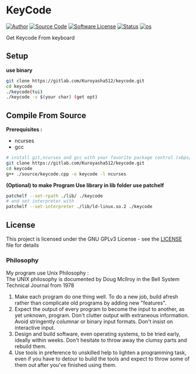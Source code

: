 # **KeyCode**  
[![Author](http://img.shields.io/badge/author-Kuroyasha512-blue.svg)](https://gitlab.com/Kuroyasha512)
[![Source Code](http://img.shields.io/badge/source-Kuroyasha512/keycode-blue.svg)](https://gitlab.com/Kuroyasha512/keycode/tree/master/source)
[![Software License](https://img.shields.io/badge/license-GNU_GPLv3-brightgreen.svg)](https://gitlab.com/Kuroyasha512/keycode#license)
[![Status](https://img.shields.io/badge/Status-Development-red.svg)](https://gitlab.com/Kuroyasha512/keycode/blob/master/README.md)
[![os](https://img.shields.io/badge/os-GNU/Linux-red.svg)](https://www.gnu.org/gnu/linux-and-gnu.en.html)

Get Keycode From keyboard

## **Setup**
**use binary**  
```sh
git clone https://gitlab.com/Kuroyasha512/keycode.git
cd keycode
./keycode(tui)
./keycode -v $(your char) (get opt)
```

## **Compile From Source**

**Prerequisites :**
- ncurses
- gcc
```sh
# install git,ncurses and gcc with your favorite package control (xbps/apt/aptget/etc)
git clone https://gitlab.com/Kuroyasha512/keycode.git
cd keycode
g++ ./source/keycode.cpp -o keycode -l ncurses
```
**(Optional) to make Program Use library in lib folder use patchelf**  
```sh
patchelf --set-rpath ./lib/ ./keycode
# and set interpreter with
patchelf --set-interpreter ./lib/ld-linux.so.2 ./keycode
```


## **License**

This project is licensed under the GNU GPLv3 License - see the [LICENSE](https://gitlab.com/Kuroyasha512/keycode/blob/master/LICENSE) file for details

### **Philosophy**
My program use Unix Philosophy :  
The UNIX philosophy is documented by Doug McIlroy in the Bell System Technical Journal from 1978  
1. Make each program do one thing well. To do a new job, build afresh rather than complicate old programs by adding new "features".
2. Expect the output of every program to become the input to another, as yet unknown, program. Don't clutter output with extraneous information. Avoid stringently columnar or binary input formats. Don't insist on interactive input.
3. Design and build software, even operating systems, to be tried early, ideally within weeks. Don't hesitate to throw away the clumsy parts and rebuild them.
4. Use tools in preference to unskilled help to lighten a programming task, even if you have to detour to build the tools and expect to throw some of them out after you've finished using them.